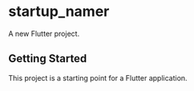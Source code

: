 
# startup_namer

A new Flutter project.

## Getting Started

This project is a starting point for a Flutter application.



